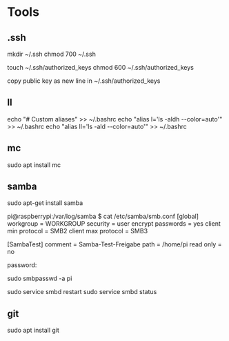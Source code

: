 # Tools

## .ssh

mkdir ~/.ssh
chmod 700 ~/.ssh

touch ~/.ssh/authorized_keys
chmod 600 ~/.ssh/authorized_keys

copy public key as new line in ~/.ssh/authorized_keys

## ll

echo "# Custom aliases" >> ~/.bashrc
echo "alias l='ls -aldh --color=auto'" >> ~/.bashrc
echo "alias ll='ls -ald --color=auto'" >> ~/.bashrc

## mc

sudo apt install mc

## samba

sudo apt-get install samba

pi@raspberrypi:/var/log/samba $ cat /etc/samba/smb.conf
[global]
workgroup = WORKGROUP
security = user
encrypt passwords = yes
client min protocol = SMB2
client max protocol = SMB3

[SambaTest]
comment = Samba-Test-Freigabe
path = /home/pi
read only = no

password:

sudo smbpasswd -a pi

sudo service smbd restart
sudo service smbd status

## git

sudo apt install git

